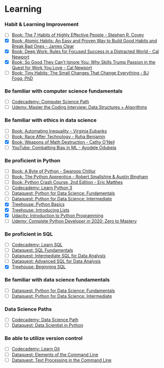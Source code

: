 # Learning

### Habit & Learning Improvement
- [ ] [Book: The 7 Habits of Highly Effective People - Stephen R. Covey](https://smile.amazon.com/Habits-Highly-Effective-People-Powerful/dp/1982137134/ref=sr_1_1_sspa?crid=96GJABIXVKGA&dchild=1&keywords=the+7+habits+of+highly+effective+people&qid=1593369304&s=books&sprefix=the+7+ha%2Cstripbooks%2C196&sr=1-1-spons&psc=1&spLa=ZW5jcnlwdGVkUXVhbGlmaWVyPUExTExMWFJQMFo5MktZJmVuY3J5cHRlZElkPUEwODEwOTU3M040QlFNQ1g1T1JFMiZlbmNyeXB0ZWRBZElkPUEwNDEzMjQzMk82WUZFWllJVDUzMiZ3aWRnZXROYW1lPXNwX2F0ZiZhY3Rpb249Y2xpY2tSZWRpcmVjdCZkb05vdExvZ0NsaWNrPXRydWU=)
- [X] [Book: Atomic Habits: An Easy and Proven Way to Build Good Habits and Break Bad Ones - James Clear](https://smile.amazon.com/Atomic-Habits-Proven-Build-Break/dp/0735211299/ref=tmm_hrd_swatch_0?_encoding=UTF8&qid=1591208069&sr=8-3)
- [X] [Book: Deep Work: Rules for Focused Success in a Distracted World - Cal Newport](https://smile.amazon.com/Deep-Work-Focused-Success-Distracted/dp/1455586676/ref=tmm_pap_swatch_0?_encoding=UTF8&qid=1591208230&sr=1-2)
- [X] [Book: So Good They Can't Ignore You: Why Skills Trump Passion in the Quest for Work You Love - Cal Newport](https://smile.amazon.com/Good-They-Cant-Ignore-You/dp/1455509124/ref=pd_sbs_14_3/131-8676769-8064859?_encoding=UTF8&pd_rd_i=1455509124&pd_rd_r=acc8579d-5d05-4eea-b593-42e19741349b&pd_rd_w=Hqo3b&pd_rd_wg=Cn8uZ&pf_rd_p=d9804894-61b7-40b3-ba58-197116cffd9d&pf_rd_r=TE40C5YH5V0GX5XWJ5EW&psc=1&refRID=TE40C5YH5V0GX5XWJ5EW)
- [ ] [Book: Tiny Habits: The Small Changes That Change Everything - BJ Fogg, PhD](https://smile.amazon.com/Tiny-Habits-Changes-Change-Everything/dp/0358003326/ref=sr_1_2?dchild=1&keywords=tiny+habits&qid=1591208138&sr=8-2)

### Be familiar with computer science fundamentals
- [ ] [Codecademy: Computer Science Path](https://www.codecademy.com/learn/paths/computer-science)
- [ ] [Udemy: Master the Coding Interview: Data Structures + Algorithms](https://www.udemy.com/course/master-the-coding-interview-data-structures-algorithms/)

### Be familiar with ethics in data science
- [ ] [Book: Automating Inequality - Virginia Eubanks](https://smile.amazon.com/Automating-Inequality-High-Tech-Profile-Police/dp/1250215781/ref=sr_1_1?crid=OWU6GTV6PTZZ&dchild=1&keywords=automating+inequality+by+virginia+eubanks&qid=1593376590&s=books&sprefix=automating+in%2Cstripbooks%2C1204&sr=1-1)
- [ ] [Book: Race After Technology - Ruha Benjamin](https://smile.amazon.com/Ruha-Benjamin-ebook/dp/B07V6M9VQ5/ref=sr_1_1?crid=CINF2WEQOBVX&dchild=1&keywords=race+after+technology&qid=1593376501&s=books&sprefix=race+after%2Cstripbooks%2C212&sr=1-1)
- [X] [Book: Weapons of Math Destruction - Cathy O'Neil](https://smile.amazon.com/Weapons-Math-Destruction-Increases-Inequality/dp/0553418831/ref=sr_1_1?crid=2EQ7BYBPZ0FPY&dchild=1&keywords=weapons+of+math+destruction&qid=1593376351&s=books&sprefix=weapons+o%2Cstripbooks%2C1068&sr=1-1)
- [ ] [YouTube: Combatting Bias in ML - Ayodele Odubela](https://www.youtube.com/watch?time_continue=26&v=vkV05uSdZmY&feature=emb_logo)

### Be proficient in Python
- [ ] [Book: A Byte of Python - Swaroop Chitlur](https://python.swaroopch.com)
- [ ] [Book: The Python Apprentice - Robert Smallshire & Austin Bingham](https://smile.amazon.com/Python-Apprentice-Robert-Smallshire-dp-1788293185/dp/1788293185/ref=mt_other?_encoding=UTF8&me=&qid=1593375849)
- [ ] [Book: Python Crash Course, 2nd Edition - Eric Matthes](https://smile.amazon.com/Python-Crash-Course-2nd-Edition/dp/1593279280/ref=sr_1_1?crid=43TUMD5TEA1W&dchild=1&keywords=python+crash+course+3rd+edition&qid=1592859866&sprefix=python+cars%2Caps%2C192&sr=8-1)
- [ ] [Codecademy: Learn Python 3](https://www.codecademy.com/learn/learn-python-3)
- [ ] [Dataquest: Python for Data Science: Fundamentals](https://app.dataquest.io/course/python-for-data-science-fundamentals)
- [ ] [Dataquest: Python for Data Science: Intermediate](https://app.dataquest.io/course/python-for-data-science-intermediate)
- [X] [Treehouse: Python Basics](https://teamtreehouse.com/library/python-basics)
- [X] [Treehouse: Introducing Lists](https://teamtreehouse.com/library/introducing-lists)
- [X] [Udacity: Introduction to Python Programming](https://classroom.udacity.com/courses/ud1110)
- [ ] [Udemy: Complete Python Developer in 2020: Zero to Mastery](https://www.udemy.com/course/complete-python-developer-zero-to-mastery/)

### Be proficient in SQL
- [ ] [Codecademy: Learn SQL](https://www.codecademy.com/learn/learn-sql)
- [ ] [Dataquest: SQL Fundamentals](https://app.dataquest.io/course/sql-fundamentals)
- [ ] [Dataquest: Intermediate SQL for Data Analysis](https://app.dataquest.io/course/sql-joins-relations)
- [ ] [Dataquest: Advanced SQL for Data Analysis](https://app.dataquest.io/course/sql-databases-advanced)
- [X] [Treehouse: Beginning SQL](https://teamtreehouse.com/tracks/beginning-sql)

### Be familiar with data science fundamentals
- [ ] [Dataquest: Python for Data Science: Fundamentals](https://app.dataquest.io/course/python-for-data-science-fundamentals)
- [ ] [Dataquest: Python for Data Science: Intermediate](https://app.dataquest.io/course/python-for-data-science-intermediate)

### Data Science Paths
- [ ] [Codecademy: Data Science Path](https://www.codecademy.com/learn/paths/data-science)
- [ ] [Dataquest: Data Scientist in Python](https://www.dataquest.io/data-science-courses-directory/)

### Be able to utilize version control
- [ ] [Codecademy: Learn Git](https://www.codecademy.com/learn/learn-git)
- [ ] [Dataquest: Elements of the Command Line](https://app.dataquest.io/course/command-line-elements)
- [ ] [Dataquest: Text Processing in the Command Line](https://app.dataquest.io/course/text-processing-cli)

